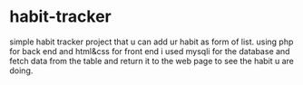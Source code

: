 # habit-tracker
simple habit tracker project that u can add  ur habit as form of list. using php for back end and html&css for front end
 i used  mysqli for the database and fetch data from the table and return it to the web page to see the habit u are doing. 
